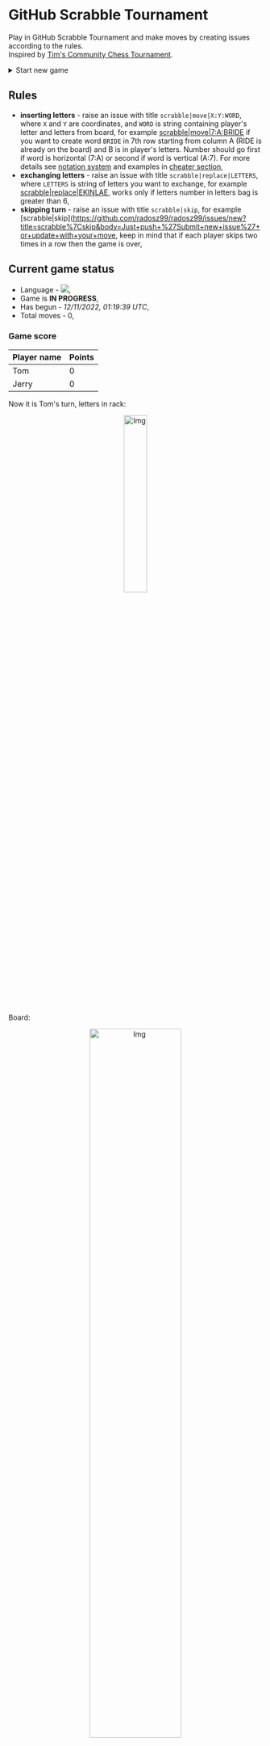 
# GitHub Scrabble Tournament
Play in GitHub Scrabble Tournament and make moves by creating issues according to the rules.    
Inspired by [Tim's Community Chess Tournament](https://github.com/timburgan/).

<details>
  <summary>Start new game</summary>
  
 
 - [GB](https://github.com/radosz99/radosz99/issues/new?title=scrabble%7Cinit%7CGB&body=Just+push+%27Submit+new+issue%27+or+update+with+your+move)  ![](https://raw.githubusercontent.com/radosz99/radosz99/main/flags/GB.png)
 - [PL](https://github.com/radosz99/radosz99/issues/new?title=scrabble%7Cinit%7CPL&body=Just+push+%27Submit+new+issue%27+or+update+with+your+move)  ![](https://raw.githubusercontent.com/radosz99/radosz99/main/flags/PL.png)
 - [ES](https://github.com/radosz99/radosz99/issues/new?title=scrabble%7Cinit%7CES&body=Just+push+%27Submit+new+issue%27+or+update+with+your+move)  ![](https://raw.githubusercontent.com/radosz99/radosz99/main/flags/ES.png)
 - [DE](https://github.com/radosz99/radosz99/issues/new?title=scrabble%7Cinit%7CDE&body=Just+push+%27Submit+new+issue%27+or+update+with+your+move)  ![](https://raw.githubusercontent.com/radosz99/radosz99/main/flags/DE.png)
 - [FR](https://github.com/radosz99/radosz99/issues/new?title=scrabble%7Cinit%7CFR&body=Just+push+%27Submit+new+issue%27+or+update+with+your+move)  ![](https://raw.githubusercontent.com/radosz99/radosz99/main/flags/FR.png)
</details>
        

## Rules
 - **inserting letters** - raise an issue with title `scrabble|move|X:Y:WORD`, where `X` and `Y` are coordinates, and `WORD` is string containing player's letter and letters from board, for example [scrabble&#124;move&#124;7:A:BRIDE](https://github.com/radosz99/radosz99/issues/new?title=scrabble%7Cmove%7C7%3AA%3ABRIDE&body=Just+push+%27Submit+new+issue%27+or+update+with+your+move) if you want to create word `BRIDE` in 7th row starting from column A (RIDE is already on the board) and B is in player's letters. Number should go first if word is horizontal (7:A) or second if word is vertical (A:7). For more details see [notation system](https://en.wikipedia.org/wiki/Scrabble#Notation_system) and examples in [cheater section](#cheater),
 - **exchanging letters** - raise an issue with title `scrabble|replace|LETTERS`, where `LETTERS` is string of letters you want to exchange, for example [scrabble&#124;replace&#124;EKINLAE](https://github.com/radosz99/radosz99/issues/new?title=scrabble%7Creplace%7CEKINLAE&body=Just+push+%27Submit+new+issue%27+or+update+with+your+move), works only if letters number in letters bag is greater than 6,
 - **skipping turn** - raise an issue with title `scrabble|skip`, for example [scrabble&#124;skip](https://github.com/radosz99/radosz99/issues/new?title=scrabble%7Cskip&body=Just+push+%27Submit+new+issue%27+or+update+with+your+move, keep in mind that if each player skips two times in a row then the game is over,

## Current game status
 - Language - ![](https://raw.githubusercontent.com/radosz99/radosz99/main/flags/FR.png),
 - Game is **IN PROGRESS**,
 - Has begun - *12/11/2022, 01:19:39 UTC*,
 - Total moves - 0,
    
### Game score
| Player name | Points |
 | - | - |  
| Tom | 0
| Jerry | 0

Now it is Tom's turn, letters in rack:
<p align="center">
    <img src="https://raw.githubusercontent.com/radosz99/radosz99/main/rack.png" width=30% alt="Img"/>
</p>

Board:
<p align="center">
<img src="https://raw.githubusercontent.com/radosz99/radosz99/main/board.png" width=60% alt="Img"/>
</p>
    
## User leaderboard
| Moves | Who | Points |
| - | - | - |

<a name="cheater"></a>
## Cheater section  
Try out my algorithm and check the moves that were found based on the state of the board and rack. :cowboy_hat_face:
<details>
  <summary>Reveal some fancy moves :)</summary>
  
  | Id | Move | Points |
  | - | - | - |  
|1 | [7:H:kali](https://github.com/radosz99/radosz99/issues/new?title=scrabble%7Cmove%7C7%3AH%3Akali&body=Just+push+%27Submit+new+issue%27+or+update+with+your+move) | 26 
|2 | [7:G:kali](https://github.com/radosz99/radosz99/issues/new?title=scrabble%7Cmove%7C7%3AG%3Akali&body=Just+push+%27Submit+new+issue%27+or+update+with+your+move) | 26 
|3 | [7:F:kali](https://github.com/radosz99/radosz99/issues/new?title=scrabble%7Cmove%7C7%3AF%3Akali&body=Just+push+%27Submit+new+issue%27+or+update+with+your+move) | 26 
|4 | [7:E:kali](https://github.com/radosz99/radosz99/issues/new?title=scrabble%7Cmove%7C7%3AE%3Akali&body=Just+push+%27Submit+new+issue%27+or+update+with+your+move) | 26 
|5 | [7:H:kan](https://github.com/radosz99/radosz99/issues/new?title=scrabble%7Cmove%7C7%3AH%3Akan&body=Just+push+%27Submit+new+issue%27+or+update+with+your+move) | 24 
|6 | [7:G:kan](https://github.com/radosz99/radosz99/issues/new?title=scrabble%7Cmove%7C7%3AG%3Akan&body=Just+push+%27Submit+new+issue%27+or+update+with+your+move) | 24 
|7 | [7:F:kan](https://github.com/radosz99/radosz99/issues/new?title=scrabble%7Cmove%7C7%3AF%3Akan&body=Just+push+%27Submit+new+issue%27+or+update+with+your+move) | 24 
|8 | [7:H:kil](https://github.com/radosz99/radosz99/issues/new?title=scrabble%7Cmove%7C7%3AH%3Akil&body=Just+push+%27Submit+new+issue%27+or+update+with+your+move) | 24 
|9 | [7:G:kil](https://github.com/radosz99/radosz99/issues/new?title=scrabble%7Cmove%7C7%3AG%3Akil&body=Just+push+%27Submit+new+issue%27+or+update+with+your+move) | 24 
|10 | [7:F:kil](https://github.com/radosz99/radosz99/issues/new?title=scrabble%7Cmove%7C7%3AF%3Akil&body=Just+push+%27Submit+new+issue%27+or+update+with+your+move) | 24 
</details>
    
## Latest moves
<details>
<summary>Show 10 latest moves</summary>
  
  
  | Id | Type | Move / Letters to replace | Created words / New letters | Date | Points | Player | Who |
  | - | - | - | - | - | - | - | - |
</details>
    